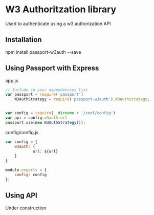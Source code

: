 W3 Authoritzation library
=========================

Used to authenticate using a w3 authorization API

## Installation

   npm install passport-w3auth --save

## Using Passport with Express


   app.js
   ```javascript 
   // Include in your dependencies list
   var passport = require('passport')
     , W3AuthStrategy = require('passport-w3auth').W3AuthStrategy;


   var config = require(__dirname + '/conf/config')
   var api = config.w3auth.url
   passport.use(new W3AuthStrategy());
   ```


   config/config.js
   ```javascript
   var config = {
       w3auth: {
       	       url: ${url}
       }
   }

   module.exports = {
       config: config
   };
   ```


## Using API

   Under construction